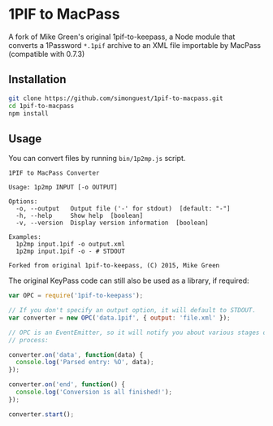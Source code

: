 # 1PIF to MacPass

A fork of Mike Green's original 1pif-to-keepass, a Node module that converts a 1Password `*.1pif` archive to an XML file importable by MacPass (compatible with 0.7.3)

## Installation

```bash
git clone https://github.com/simonguest/1pif-to-macpass.git
cd 1pif-to-macpass
npm install
```

## Usage

You can convert files by running `bin/1p2mp.js` script.

```
1PIF to MacPass Converter

Usage: 1p2mp INPUT [-o OUTPUT]

Options:
  -o, --output   Output file ('-' for stdout)  [default: "-"]
  -h, --help     Show help  [boolean]
  -v, --version  Display version information  [boolean]

Examples:
  1p2mp input.1pif -o output.xml
  1p2mp input.1pif -o - # STDOUT

Forked from original 1pif-to-keepass, (C) 2015, Mike Green
```

The original KeyPass code can still also be used as a library, if required:

```js
var OPC = require('1pif-to-keepass');

// If you don't specify an output option, it will default to STDOUT.
var converter = new OPC('data.1pif', { output: 'file.xml' });

// OPC is an EventEmitter, so it will notify you about various stages of the conversion
// process:

converter.on('data', function(data) {
  console.log('Parsed entry: %O', data);
});

converter.on('end', function() {
  console.log('Conversion is all finished!');
});

converter.start();
```


